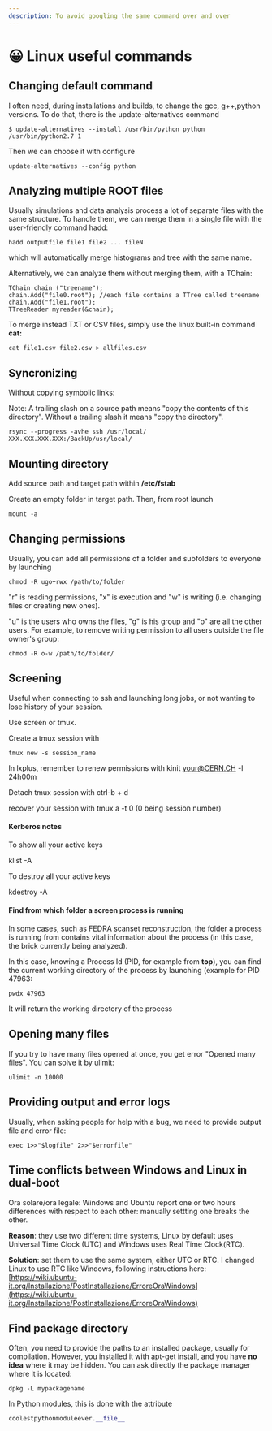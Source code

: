```yaml
---
description: To avoid googling the same command over and over
---
```


# 😀 Linux useful commands

## Changing default command

I often need, during installations and builds, to change the gcc, g++,python versions. To do that, there is the update-alternatives command

```
$ update-alternatives --install /usr/bin/python python /usr/bin/python2.7 1
```

Then we can choose it with configure

```
update-alternatives --config python
```

## Analyzing multiple ROOT files

Usually simulations and data analysis process a lot of separate files with the same structure. To handle them, we can merge them in a single file with the user-friendly command hadd:

```
hadd outputfile file1 file2 ... fileN
```

which will automatically merge histograms and tree with the same name.

Alternatively, we can analyze them without merging them, with a TChain:

```
TChain chain ("treename");
chain.Add("file0.root"); //each file contains a TTree called treename
chain.Add("file1.root");
TTreeReader myreader(&chain);
```

To merge instead TXT or CSV files, simply use the linux built-in command **cat:**

```
cat file1.csv file2.csv > allfiles.csv
```

## Syncronizing

Without copying symbolic links:

Note: A trailing slash on a source path means "copy the contents of this directory". Without a trailing slash it means "copy the directory".

```
rsync --progress -avhe ssh /usr/local/  XXX.XXX.XXX.XXX:/BackUp/usr/local/
```

## Mounting directory

Add source path and target path within **/etc/fstab**

Create an empty folder in target path. Then, from root launch&#x20;

```
mount -a
```

## Changing permissions

Usually, you can add all permissions of a folder and subfolders to everyone by launching

```
chmod -R ugo+rwx /path/to/folder
```

"r" is reading permissions, "x" is execution and "w" is writing (i.e. changing files or creating new ones).

"u" is the users who owns the files, "g" is his group and "o" are all the other users. For example, to remove writing permission to all users outside the file owner's group:

```
chmod -R o-w /path/to/folder/
```

## Screening

Useful when connecting to ssh and launching long jobs, or not wanting to lose history of your session.

Use screen or tmux.

Create a tmux session with &#x20;

```
tmux new -s session_name
```

In lxplus, remember to renew permissions with kinit your@CERN.CH -l 24h00m

Detach tmux session with ctrl-b + d

recover your session with tmux a -t 0 (0 being session number)

#### Kerberos notes

To show all your active keys

klist -A&#x20;

To destroy all your active keys

kdestroy -A

#### Find from which folder a screen process is running

In some cases, such as FEDRA scanset reconstruction, the folder a process is running from contains vital information about the process (in this case, the brick currently being analyzed).

In this case, knowing a Process Id (PID, for example from **top**), you can find the current working directory of the process by launching (example for PID 47963:

```
pwdx 47963
```

It will return the working directory of the process

## Opening many files

If you try to have many files opened at once, you get error "Opened many files". You can solve it by ulimit:

```
ulimit -n 10000
```

## Providing output and error logs

Usually, when asking people for help with a bug, we need to provide output file and error file:



```
exec 1>>"$logfile" 2>>"$errorfile"
```



## Time conflicts between Windows and Linux in dual-boot

Ora solare/ora legale: Windows and Ubuntu report one or two hours differences with respect to each other: manually settting one breaks the other.

**Reason**: they use two different time systems, Linux by default uses Universal Time Clock (UTC) and Windows uses Real Time Clock(RTC).&#x20;

**Solution**: set them to use the same system, either UTC or RTC. I changed Linux to use RTC like Windows, following instructions here: [https://wiki.ubuntu-it.org/Installazione/PostInstallazione/ErroreOraWindows](https://wiki.ubuntu-it.org/Installazione/PostInstallazione/ErroreOraWindows)



## Find package directory

Often, you need to provide the paths to an installed package, usually for compilation. However, you installed it with apt-get install, and you have **no idea** where it may be hidden. You can ask directly the package manager where it is located:

```
dpkg -L mypackagename
```

In Python modules, this is done with the attribute&#x20;

```python
coolestpythonmoduleever.__file__
```

